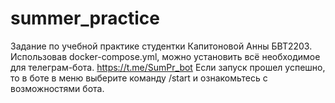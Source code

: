# summer_practice
Задание по учебной практике студентки Капитоновой Анны БВТ2203. Использовав docker-compose.yml, можно установить всё необходимое для телеграм-бота. https://t.me/SumPr_bot
Если запуск прошел успешно, то в боте в меню выберите команду /start и ознакомьтесь с возможностями бота.
